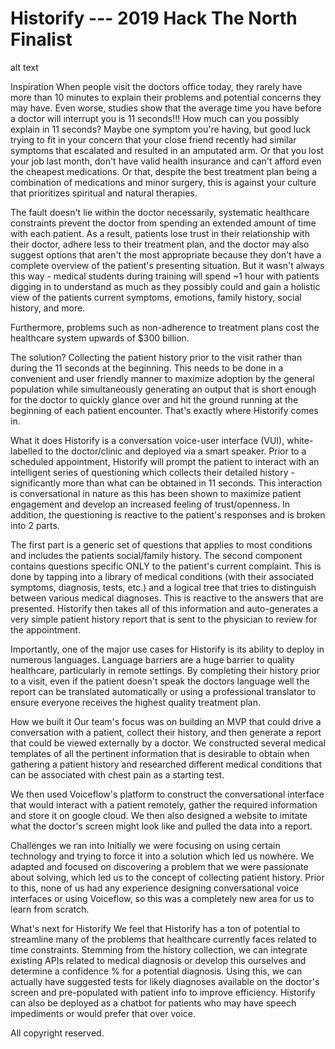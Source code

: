 # Historify --- 2019 Hack The North Finalist

alt text

Inspiration
When people visit the doctors office today, they rarely have more than 10 minutes to explain their problems and potential concerns they may have. Even worse, studies show that the average time you have before a doctor will interrupt you is 11 seconds!!! How much can you possibly explain in 11 seconds? Maybe one symptom you're having, but good luck trying to fit in your concern that your close friend recently had similar symptoms that escalated and resulted in an amputated arm. Or that you lost your job last month, don't have valid health insurance and can't afford even the cheapest medications. Or that, despite the best treatment plan being a combination of medications and minor surgery, this is against your culture that prioritizes spiritual and natural therapies.

The fault doesn't lie within the doctor necessarily, systematic healthcare constraints prevent the doctor from spending an extended amount of time with each patient. As a result, patients lose trust in their relationship with their doctor, adhere less to their treatment plan, and the doctor may also suggest options that aren't the most appropriate because they don't have a complete overview of the patient's presenting situation. But it wasn't always this way - medical students during training will spend ~1 hour with patients digging in to understand as much as they possibly could and gain a holistic view of the patients current symptoms, emotions, family history, social history, and more.

Furthermore, problems such as non-adherence to treatment plans cost the healthcare system upwards of $300 billion.

The solution? Collecting the patient history prior to the visit rather than during the 11 seconds at the beginning. This needs to be done in a convenient and user friendly manner to maximize adoption by the general population while simultaneously generating an output that is short enough for the doctor to quickly glance over and hit the ground running at the beginning of each patient encounter. That's exactly where Historify comes in.

What it does
Historify is a conversation voice-user interface (VUI), white-labelled to the doctor/clinic and deployed via a smart speaker. Prior to a scheduled appointment, Historify will prompt the patient to interact with an intelligent series of questioning which collects their detailed history - significantly more than what can be obtained in 11 seconds. This interaction is conversational in nature as this has been shown to maximize patient engagement and develop an increased feeling of trust/openness. In addition, the questioning is reactive to the patient's responses and is broken into 2 parts.

The first part is a generic set of questions that applies to most conditions and includes the patients social/family history. The second component contains questions specific ONLY to the patient's current complaint. This is done by tapping into a library of medical conditions (with their associated symptoms, diagnosis, tests, etc.) and a logical tree that tries to distinguish between various medical diagnoses. This is reactive to the answers that are presented. Historify then takes all of this information and auto-generates a very simple patient history report that is sent to the physician to review for the appointment.

Importantly, one of the major use cases for Historify is its ability to deploy in numerous languages. Language barriers are a huge barrier to quality healthcare, particularly in remote settings. By completing their history prior to a visit, even if the patient doesn't speak the doctors language well the report can be translated automatically or using a professional translator to ensure everyone receives the highest quality treatment plan.

How we built it
Our team's focus was on building an MVP that could drive a conversation with a patient, collect their history, and then generate a report that could be viewed externally by a doctor. We constructed several medical templates of all the pertinent information that is desirable to obtain when gathering a patient history and researched different medical conditions that can be associated with chest pain as a starting test.

We then used Voiceflow's platform to construct the conversational interface that would interact with a patient remotely, gather the required information and store it on google cloud. We then also designed a website to imitate what the doctor's screen might look like and pulled the data into a report.

Challenges we ran into
Initially we were focusing on using certain technology and trying to force it into a solution which led us nowhere. We adapted and focused on discovering a problem that we were passionate about solving, which led us to the concept of collecting patient history. Prior to this, none of us had any experience designing conversational voice interfaces or using Voiceflow, so this was a completely new area for us to learn from scratch.

What's next for Historify
We feel that Historify has a ton of potential to streamline many of the problems that healthcare currently faces related to time constraints. Stemming from the history collection, we can integrate existing APIs related to medical diagnosis or develop this ourselves and determine a confidence % for a potential diagnosis. Using this, we can actually have suggested tests for likely diagnoses available on the doctor's screen and pre-populated with patient info to improve efficiency. Historify can also be deployed as a chatbot for patients who may have speech impediments or would prefer that over voice.

All copyright reserved.
